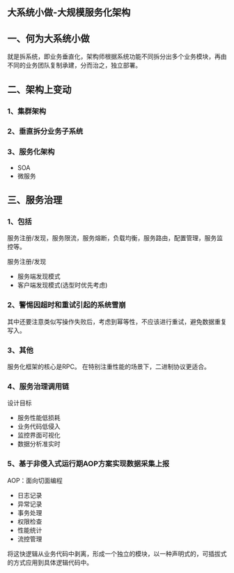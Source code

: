 ## 大系统小做-大规模服务化架构

## 一、何为大系统小做
就是拆系统，即业务垂直化，架构师根据系统功能不同拆分出多个业务模块，再由不同的业务团队复制承建，分而治之，独立部署。

## 二、架构上变动
### 1、集群架构

### 2、垂直拆分业务子系统
 
### 3、服务化架构
* SOA
* 微服务

## 三、服务治理

### 1、包括
服务注册/发现，服务限流，服务熔断，负载均衡，服务路由，配置管理，服务监控等。

服务注册/发现
* 服务端发现模式
* 客户端发现模式(选型时优先考虑)

### 2、警惕因超时和重试引起的系统雪崩
其中还要注意类似写操作失败后，考虑到幂等性，不应该进行重试，避免数据重复写入。

### 3、其他
服务化框架的核心是RPC。
在特别注重性能的场景下，二进制协议更适合。

### 4、服务治理调用链
设计目标
* 服务性能低损耗
* 业务代码低侵入
* 监控界面可视化
* 数据分析准实时

### 5、基于非侵入式运行期AOP方案实现数据采集上报
AOP：面向切面编程

* 日志记录
* 异常记录
* 事务处理
* 权限检查
* 性能统计
* 流控管理

将这快逻辑从业务代码中剥离，形成一个独立的模块，以一种声明式的，可插拔式的方式应用到具体逻辑代码中。









